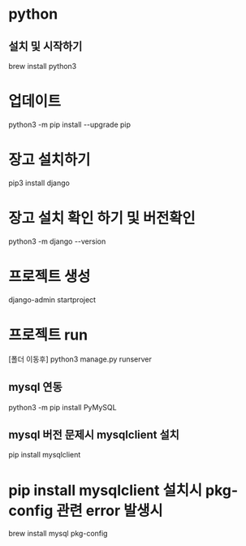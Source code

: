 # python
## 설치 및 시작하기
brew install python3 

# 업데이트
python3 -m pip install --upgrade pip

# 장고 설치하기
pip3 install django

# 장고 설치 확인 하기 및 버전확인
python3 -m django --version


# 프로젝트 생성
django-admin startproject

# 프로젝트 run
[폴더 이동후] python3 manage.py runserver

## mysql 연동 
python3 -m pip install PyMySQL

## mysql 버전 문제시 mysqlclient 설치
pip install mysqlclient

# pip install mysqlclient 설치시  pkg-config 관련 error 발생시
brew install mysql pkg-config
